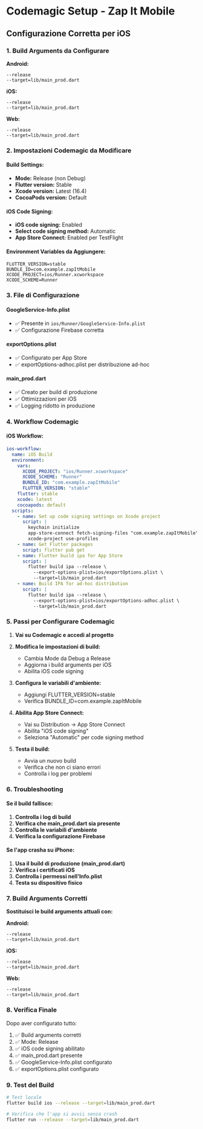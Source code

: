 # Codemagic Setup - Zap It Mobile

## Configurazione Corretta per iOS

### 1. Build Arguments da Configurare

**Android:**
```
--release
--target=lib/main_prod.dart
```

**iOS:**
```
--release
--target=lib/main_prod.dart
```

**Web:**
```
--release
--target=lib/main_prod.dart
```

### 2. Impostazioni Codemagic da Modificare

#### Build Settings:
- **Mode:** Release (non Debug)
- **Flutter version:** Stable
- **Xcode version:** Latest (16.4)
- **CocoaPods version:** Default

#### iOS Code Signing:
- **iOS code signing:** Enabled
- **Select code signing method:** Automatic
- **App Store Connect:** Enabled per TestFlight

#### Environment Variables da Aggiungere:
```
FLUTTER_VERSION=stable
BUNDLE_ID=com.example.zapItMobile
XCODE_PROJECT=ios/Runner.xcworkspace
XCODE_SCHEME=Runner
```

### 3. File di Configurazione

#### GoogleService-Info.plist
- ✅ Presente in `ios/Runner/GoogleService-Info.plist`
- ✅ Configurazione Firebase corretta

#### exportOptions.plist
- ✅ Configurato per App Store
- ✅ exportOptions-adhoc.plist per distribuzione ad-hoc

#### main_prod.dart
- ✅ Creato per build di produzione
- ✅ Ottimizzazioni per iOS
- ✅ Logging ridotto in produzione

### 4. Workflow Codemagic

#### iOS Workflow:
```yaml
ios-workflow:
  name: iOS Build
  environment:
    vars:
      XCODE_PROJECT: "ios/Runner.xcworkspace"
      XCODE_SCHEME: "Runner"
      BUNDLE_ID: "com.example.zapItMobile"
      FLUTTER_VERSION: "stable"
    flutter: stable
    xcode: latest
    cocoapods: default
  scripts:
    - name: Set up code signing settings on Xcode project
      script: |
        keychain initialize
        app-store-connect fetch-signing-files "com.example.zapItMobile" --type IOS_APP_STORE --create
        xcode-project use-profiles
    - name: Get Flutter packages
      script: flutter pub get
    - name: Flutter build ipa for App Store
      script: |
        flutter build ipa --release \
          --export-options-plist=ios/exportOptions.plist \
          --target=lib/main_prod.dart
    - name: Build IPA for ad-hoc distribution
      script: |
        flutter build ipa --release \
          --export-options-plist=ios/exportOptions-adhoc.plist \
          --target=lib/main_prod.dart
```

### 5. Passi per Configurare Codemagic

1. **Vai su Codemagic e accedi al progetto**
2. **Modifica le impostazioni di build:**
   - Cambia Mode da Debug a Release
   - Aggiorna i build arguments per iOS
   - Abilita iOS code signing

3. **Configura le variabili d'ambiente:**
   - Aggiungi FLUTTER_VERSION=stable
   - Verifica BUNDLE_ID=com.example.zapItMobile

4. **Abilita App Store Connect:**
   - Vai su Distribution → App Store Connect
   - Abilita "iOS code signing"
   - Seleziona "Automatic" per code signing method

5. **Testa il build:**
   - Avvia un nuovo build
   - Verifica che non ci siano errori
   - Controlla i log per problemi

### 6. Troubleshooting

#### Se il build fallisce:
1. **Controlla i log di build**
2. **Verifica che main_prod.dart sia presente**
3. **Controlla le variabili d'ambiente**
4. **Verifica la configurazione Firebase**

#### Se l'app crasha su iPhone:
1. **Usa il build di produzione (main_prod.dart)**
2. **Verifica i certificati iOS**
3. **Controlla i permessi nell'Info.plist**
4. **Testa su dispositivo fisico**

### 7. Build Arguments Corretti

**Sostituisci le build arguments attuali con:**

**Android:**
```
--release
--target=lib/main_prod.dart
```

**iOS:**
```
--release
--target=lib/main_prod.dart
```

**Web:**
```
--release
--target=lib/main_prod.dart
```

### 8. Verifica Finale

Dopo aver configurato tutto:
1. ✅ Build arguments corretti
2. ✅ Mode: Release
3. ✅ iOS code signing abilitato
4. ✅ main_prod.dart presente
5. ✅ GoogleService-Info.plist configurato
6. ✅ exportOptions.plist configurato

### 9. Test del Build

```bash
# Test locale
flutter build ios --release --target=lib/main_prod.dart

# Verifica che l'app si avvii senza crash
flutter run --release --target=lib/main_prod.dart
``` 